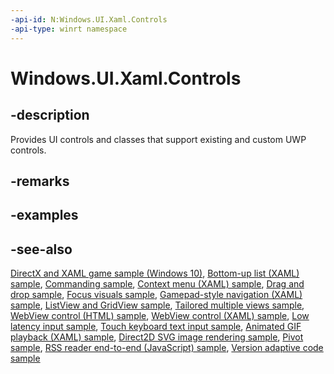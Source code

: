 ```yaml
---
-api-id: N:Windows.UI.Xaml.Controls
-api-type: winrt namespace
---
```


# Windows.UI.Xaml.Controls

## -description

Provides UI controls and classes that support existing and custom UWP controls.



## -remarks

## -examples

## -see-also

[DirectX and XAML game sample (Windows 10)](https://github.com/Microsoft/Windows-universal-samples/tree/master/Samples/Simple3DGameXaml), [Bottom-up list (XAML) sample](https://github.com/Microsoft/Windows-universal-samples/tree/master/Samples/XamlBottomUpList), [Commanding sample](https://github.com/Microsoft/Windows-universal-samples/tree/master/Samples/XamlCommanding), [Context menu (XAML) sample](https://github.com/Microsoft/Windows-universal-samples/tree/master/Samples/XamlContextMenu), [Drag and drop sample](https://github.com/Microsoft/Windows-universal-samples/tree/master/Samples/XamlDragAndDrop), [Focus visuals sample](https://github.com/Microsoft/Windows-universal-samples/tree/master/Samples/XamlFocusVisuals), [Gamepad-style navigation (XAML) sample](https://github.com/Microsoft/Windows-universal-samples/tree/master/Samples/XamlGamepadNavigation), [ListView and GridView sample](https://github.com/Microsoft/Windows-universal-samples/tree/master/Samples/XamlListView), [Tailored multiple views sample](https://github.com/Microsoft/Windows-universal-samples/tree/master/Samples/XamlTailoredMultipleViews), [WebView control (HTML) sample](https://github.com/Microsoft/Windows-universal-samples/tree/master/Samples/WebView), [WebView control (XAML) sample](https://github.com/Microsoft/Windows-universal-samples/tree/master/Samples/XamlWebView), [Low latency input sample](https://github.com/Microsoft/Windows-universal-samples/tree/master/Samples/LowLatencyInput), [Touch keyboard text input sample](https://github.com/Microsoft/Windows-universal-samples/tree/master/Samples/TouchKeyboardTextInput), [Animated GIF playback (XAML) sample](https://github.com/Microsoft/Windows-universal-samples/tree/master/Samples/XamlAnimatedGif), [Direct2D SVG image rendering sample](https://github.com/Microsoft/Windows-universal-samples/tree/master/Samples/D2DSvgImage), [Pivot sample](https://github.com/Microsoft/Windows-universal-samples/tree/master/Samples/XamlPivot), [RSS reader end-to-end (JavaScript) sample](https://github.com/Microsoft/Windows-universal-samples/tree/master/Samples/FeedReader), [Version adaptive code sample](https://github.com/Microsoft/Windows-universal-samples/tree/master/Samples/VersionAdaptiveCode)
